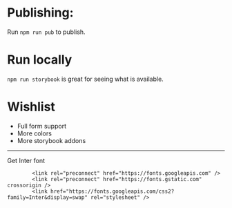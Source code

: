 # Publishing:

Run `npm run pub` to publish.


# Run locally

`npm run storybook` is great for seeing what is available.

# Wishlist

- Full form support
- More colors
- More storybook addons


---

Get Inter font 

```
		<link rel="preconnect" href="https://fonts.googleapis.com" />
		<link rel="preconnect" href="https://fonts.gstatic.com" crossorigin />
		<link href="https://fonts.googleapis.com/css2?family=Inter&display=swap" rel="stylesheet" />
```